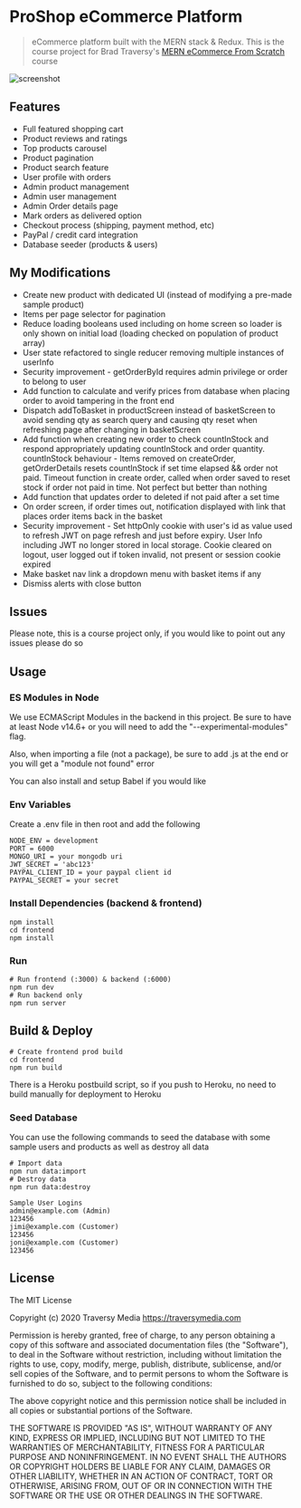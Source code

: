 # ProShop eCommerce Platform

> eCommerce platform built with the MERN stack & Redux.
> This is the course project for Brad Traversy's [MERN eCommerce From Scratch](https://www.udemy.com/course/mern-ecommerce) course

![screenshot](https://github.com/NZedan/proshop_mern/screenshot.png)

## Features

- Full featured shopping cart
- Product reviews and ratings
- Top products carousel
- Product pagination
- Product search feature
- User profile with orders
- Admin product management
- Admin user management
- Admin Order details page
- Mark orders as delivered option
- Checkout process (shipping, payment method, etc)
- PayPal / credit card integration
- Database seeder (products & users)

## My Modifications

- Create new product with dedicated UI (instead of modifying a pre-made sample product)
- Items per page selector for pagination
- Reduce loading booleans used including on home screen so loader is only shown on initial load
  (loading checked on population of product array)
- User state refactored to single reducer removing multiple instances of userInfo
- Security improvement - getOrderById requires admin privilege or order to belong to user
- Add function to calculate and verify prices from database when placing order to avoid tampering
  in the front end
- Dispatch addToBasket in productScreen instead of basketScreen to avoid sending qty as search
  query and causing qty reset when refreshing page after changing in basketScreen
- Add function when creating new order to check countInStock and respond appropriately updating
  countInStock and order quantity. countInStock behaviour - Items removed on createOrder,
  getOrderDetails resets countInStock if set time elapsed && order not paid. Timeout function in
  create order, called when order saved to reset stock if order not paid in time. Not perfect but
  better than nothing
- Add function that updates order to deleted if not paid after a set time
- On order screen, if order times out, notification displayed with link that places order items
  back in the basket
- Security improvement - Set httpOnly cookie with user's id as value used to refresh JWT on page
  refresh and just before expiry. User Info including JWT no longer stored in local storage. Cookie
  cleared on logout, user logged out if token invalid, not present or session cookie expired
- Make basket nav link a dropdown menu with basket items if any
- Dismiss alerts with close button

## Issues

Please note, this is a course project only, if you would like to point out any issues please do so

## Usage

### ES Modules in Node

We use ECMAScript Modules in the backend in this project. Be sure to have at least Node v14.6+ or you will need to add the "--experimental-modules" flag.

Also, when importing a file (not a package), be sure to add .js at the end or you will get a "module not found" error

You can also install and setup Babel if you would like

### Env Variables

Create a .env file in then root and add the following

```
NODE_ENV = development
PORT = 6000
MONGO_URI = your mongodb uri
JWT_SECRET = 'abc123'
PAYPAL_CLIENT_ID = your paypal client id
PAYPAL_SECRET = your secret
```

### Install Dependencies (backend & frontend)

```
npm install
cd frontend
npm install
```

### Run

```
# Run frontend (:3000) & backend (:6000)
npm run dev
# Run backend only
npm run server
```

## Build & Deploy

```
# Create frontend prod build
cd frontend
npm run build
```

There is a Heroku postbuild script, so if you push to Heroku, no need to build manually for deployment to Heroku

### Seed Database

You can use the following commands to seed the database with some sample users and products as well as destroy all data

```
# Import data
npm run data:import
# Destroy data
npm run data:destroy
```

```
Sample User Logins
admin@example.com (Admin)
123456
jimi@example.com (Customer)
123456
joni@example.com (Customer)
123456
```

## License

The MIT License

Copyright (c) 2020 Traversy Media https://traversymedia.com

Permission is hereby granted, free of charge, to any person obtaining a copy
of this software and associated documentation files (the "Software"), to deal
in the Software without restriction, including without limitation the rights
to use, copy, modify, merge, publish, distribute, sublicense, and/or sell
copies of the Software, and to permit persons to whom the Software is
furnished to do so, subject to the following conditions:

The above copyright notice and this permission notice shall be included in
all copies or substantial portions of the Software.

THE SOFTWARE IS PROVIDED "AS IS", WITHOUT WARRANTY OF ANY KIND, EXPRESS OR
IMPLIED, INCLUDING BUT NOT LIMITED TO THE WARRANTIES OF MERCHANTABILITY,
FITNESS FOR A PARTICULAR PURPOSE AND NONINFRINGEMENT. IN NO EVENT SHALL THE
AUTHORS OR COPYRIGHT HOLDERS BE LIABLE FOR ANY CLAIM, DAMAGES OR OTHER
LIABILITY, WHETHER IN AN ACTION OF CONTRACT, TORT OR OTHERWISE, ARISING FROM,
OUT OF OR IN CONNECTION WITH THE SOFTWARE OR THE USE OR OTHER DEALINGS IN
THE SOFTWARE.
